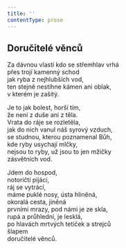 ```yaml
---
title: ''
contentType: prose
---
```


## Doručitelé věnců

Za dávnou vlastí kdo se střemhlav vrhá  
přes trojí kamenný schod  
jak ryba z nejhlubších vod,  
ten stejně nestihne kámen ani oblak,  
v kterém je zašitý.

Je to jak bolest, horší tím,  
že není z duše ani z těla.  
Vrata do ráje se rozletěla,  
jak do nich vanul náš syrový vzduch,  
se studnou, kterou poznamenal Bůh,  
kde ryby usychají mlčky,  
nejsou to ryby, už jsou to jen mžičky  
zásvětních vod.

Jdem do hospod,  
notoričtí pijáci,  
ráj se vytrácí,  
máme puklé nosy, ústa hliněná,  
okoralá cesta, jíněná  
prvními mrazy, pod námi je ze skla,  
rupá a průhlední, je lesklá,  
po hlavách mrtvých tetiček a strejců  
šlapem  
doručitelé věnců.
